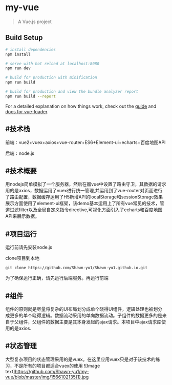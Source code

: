 # my-vue

> A Vue.js project

## Build Setup

``` bash
# install dependencies
npm install

# serve with hot reload at localhost:8080
npm run dev

# build for production with minification
npm run build

# build for production and view the bundle analyzer report
npm run build --report
```

For a detailed explanation on how things work, check out the [guide](http://vuejs-templates.github.io/webpack/) and [docs for vue-loader](http://vuejs.github.io/vue-loader).

#技术栈
-----------------------------------------------
前端：vue2+vuex+axios+vue-router+ES6+Element-ui+echarts+百度地图API

后端：node.js

#技术概要
----
用nodejs简单模拟了一个服务器，然后在器vue中设置了路由守卫，其数据的请求用的是axios，数据运用了vuex进行统一管理,并运用到了vue-router对页面进行了路由配置，数据缓存运用了H5新增API的localStorage和sessionStorage效果展示方面使用了element-ui框架，该demo基本运用上了所有vue常见的技术，管道过滤filter以及全局自定义指令directive,可视化方面引入了echarts和百度地图API来展示数据。

#项目运行
----------
运行前请先安装node.js

clone项目到本地

`git clone https://github.com/Shawn-yu1/Shawn-yu1.github.io.git `


为了确保运行正确，请先运行后端服务。再运行前端


#组件
----
组件的原则就是尽量将复杂的UI布局划分成单个晓得UI组件，逻辑处理也被划分成更多的单个晓得逻辑。数据流动采用的单向数据流动。子组件的数据更多的是来自于父组件，父组件的数据主要是其本身发起的ajax请求。本项目中ajax请求库使用的是axios.

#状态管理
---------
大型复杂项目的状态管理采用的是vuex。在这里应用vuex只是对于该技术的练习，不是所有的项目都适合vuex的使用
![Image text]https://github.com/Shawn-yu1/my-vue/blob/master/img/1566102135(1).jpg
